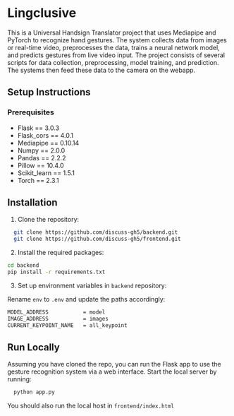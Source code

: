 # Lingclusive

This is a Universal Handsign Translator project that uses Mediapipe and PyTorch to recognize hand gestures. The system collects data from images or real-time video, preprocesses the data, trains a neural network model, and predicts gestures from live video input. The project consists of several scripts for data collection, preprocessing, model training, and prediction. The systems then feed these data to the camera on the webapp.

## Setup Instructions

### Prerequisites

- Flask == 3.0.3
- Flask_cors == 4.0.1
- Mediapipe == 0.10.14
- Numpy == 2.0.0
- Pandas == 2.2.2
- Pillow == 10.4.0
- Scikit_learn == 1.5.1
- Torch == 2.3.1

## Installation

1. Clone the repository:

```bash
  git clone https://github.com/discuss-gh5/backend.git
  git clone https://github.com/discuss-gh5/frontend.git
```

2. Install the required packages:

```bash
cd backend
pip install -r requirements.txt
```

3. Set up environment variables in `backend` repository:

Rename `env` to `.env` and update the paths accordingly:

```bash
MODEL_ADDRESS           = model
IMAGE_ADDRESS           = images
CURRENT_KEYPOINT_NAME   = all_keypoint
```

## Run Locally

Assuming you have cloned the repo, you can run the Flask app to use the gesture recognition system via a web interface. Start the local server by running:

```bash
  python app.py
```

You should also run the local host in `frontend/index.html`
